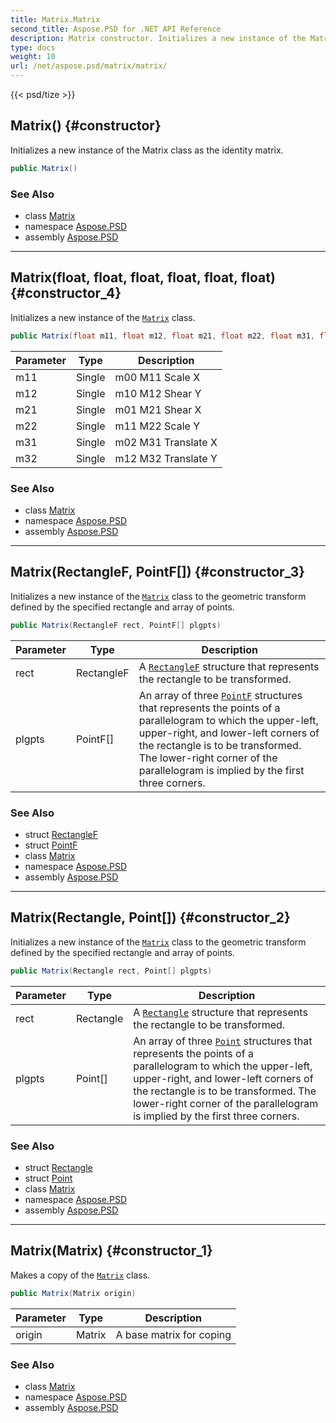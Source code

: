 ```yaml
---
title: Matrix.Matrix
second_title: Aspose.PSD for .NET API Reference
description: Matrix constructor. Initializes a new instance of the Matrix class as the identity matrix
type: docs
weight: 10
url: /net/aspose.psd/matrix/matrix/
---
```

{{< psd/tize >}}
## Matrix() {#constructor}

Initializes a new instance of the Matrix class as the identity matrix.

```csharp
public Matrix()
```

### See Also

* class [Matrix](../)
* namespace [Aspose.PSD](../../matrix/)
* assembly [Aspose.PSD](../../../)

---

## Matrix(float, float, float, float, float, float) {#constructor_4}

Initializes a new instance of the [`Matrix`](../) class.

```csharp
public Matrix(float m11, float m12, float m21, float m22, float m31, float m32)
```

| Parameter | Type | Description |
| --- | --- | --- |
| m11 | Single | m00 M11 Scale X |
| m12 | Single | m10 M12 Shear Y |
| m21 | Single | m01 M21 Shear X |
| m22 | Single | m11 M22 Scale Y |
| m31 | Single | m02 M31 Translate X |
| m32 | Single | m12 M32 Translate Y |

### See Also

* class [Matrix](../)
* namespace [Aspose.PSD](../../matrix/)
* assembly [Aspose.PSD](../../../)

---

## Matrix(RectangleF, PointF[]) {#constructor_3}

Initializes a new instance of the [`Matrix`](../) class to the geometric transform defined by the specified rectangle and array of points.

```csharp
public Matrix(RectangleF rect, PointF[] plgpts)
```

| Parameter | Type | Description |
| --- | --- | --- |
| rect | RectangleF | A [`RectangleF`](../../rectanglef/) structure that represents the rectangle to be transformed. |
| plgpts | PointF[] | An array of three [`PointF`](../../pointf/) structures that represents the points of a parallelogram to which the upper-left, upper-right, and lower-left corners of the rectangle is to be transformed. The lower-right corner of the parallelogram is implied by the first three corners. |

### See Also

* struct [RectangleF](../../rectanglef/)
* struct [PointF](../../pointf/)
* class [Matrix](../)
* namespace [Aspose.PSD](../../matrix/)
* assembly [Aspose.PSD](../../../)

---

## Matrix(Rectangle, Point[]) {#constructor_2}

Initializes a new instance of the [`Matrix`](../) class to the geometric transform defined by the specified rectangle and array of points.

```csharp
public Matrix(Rectangle rect, Point[] plgpts)
```

| Parameter | Type | Description |
| --- | --- | --- |
| rect | Rectangle | A [`Rectangle`](../../rectangle/) structure that represents the rectangle to be transformed. |
| plgpts | Point[] | An array of three [`Point`](../../point/) structures that represents the points of a parallelogram to which the upper-left, upper-right, and lower-left corners of the rectangle is to be transformed. The lower-right corner of the parallelogram is implied by the first three corners. |

### See Also

* struct [Rectangle](../../rectangle/)
* struct [Point](../../point/)
* class [Matrix](../)
* namespace [Aspose.PSD](../../matrix/)
* assembly [Aspose.PSD](../../../)

---

## Matrix(Matrix) {#constructor_1}

Makes a copy of the [`Matrix`](../) class.

```csharp
public Matrix(Matrix origin)
```

| Parameter | Type | Description |
| --- | --- | --- |
| origin | Matrix | A base matrix for coping |

### See Also

* class [Matrix](../)
* namespace [Aspose.PSD](../../matrix/)
* assembly [Aspose.PSD](../../../)


